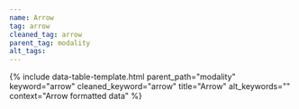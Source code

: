 ```yaml
---
name: Arrow
tag: arrow
cleaned_tag: arrow
parent_tag: modality
alt_tags: 
---
```


{% include data-table-template.html 
  parent_path="modality" 
  keyword="arrow" 
  cleaned_keyword="arrow" 
  title="Arrow"
  alt_keywords=""
  context="Arrow formatted data"
%}

